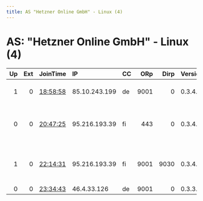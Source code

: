 ```yaml
---
title: AS "Hetzner Online GmbH" - Linux (4)
---
```


# AS: "Hetzner Online GmbH" - Linux (4)

|   Up |   Ext | JoinTime                                                                                            | IP            | CC   |   ORp |   Dirp | Version   | Contact                      | Nickname      |   eFamMembers |
|-----:|------:|:----------------------------------------------------------------------------------------------------|:--------------|:-----|------:|-------:|:----------|:-----------------------------|:--------------|--------------:|
|    1 |     0 | [18:58:58](https://metrics.torproject.org/rs.html#details/8D91A37616E861E4C947C77886D035F88991E446) | 85.10.243.199 | de   |  9001 |      0 | 0.3.4.8   | srv at frcy dot org          | frcy          |             1 |
|    0 |     0 | [20:47:25](https://metrics.torproject.org/rs.html#details/4611339F77142EA3E35C95E4780C735DEC3CD22A) | 95.216.193.39 | fi   |   443 |      0 | 0.3.4.8   | Dan Ballard &lt;dan AT minds | mindstab      |             1 |
|    1 |     0 | [22:14:31](https://metrics.torproject.org/rs.html#details/AB7E26C3AF536A87E5099335A4CBE832E2194311) | 95.216.193.39 | fi   |  9001 |   9030 | 0.3.4.8   | Dan Ballard &lt;dan AT minds | mindstab      |             1 |
|    0 |     0 | [23:34:43](https://metrics.torproject.org/rs.html#details/CB94EF4666B014F01D4AC97B35ABBF9FD9C0D723) | 46.4.33.126   | de   |  9001 |      0 | 0.3.3.7   | None                         | hacktheplanet |             1 |
